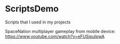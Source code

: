 # ScriptsDemo
Scripts that I used in my projects

SpaceNation multiplayer gameplay from mobile device:
https://www.youtube.com/watch?v=eFUSjpuIpwA
